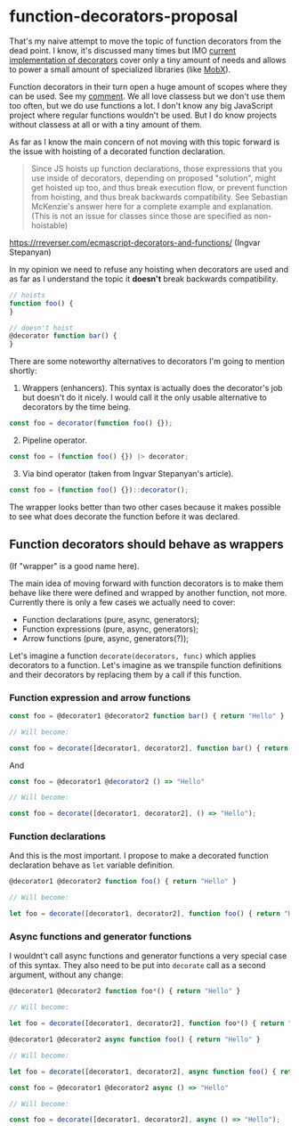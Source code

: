 # function-decorators-proposal

That's my naive attempt to move the topic of function decorators from the dead point. I know, it's discussed many times but IMO [current implementation of decorators](https://github.com/tc39/proposal-decorators) cover only a tiny amount of needs and allows to power a small amount of specialized libraries (like [MobX](https://github.com/mobxjs/mobx)). 

Function decorators in their turn open a huge amount of scopes where they can be used. See my [comment](https://github.com/wycats/javascript-decorators/issues/4#issuecomment-526116110). We all love classess but we don't use them too often, but we do use functions a lot. I don't know any big JavaScript project where regular functions wouldn't be used. But I do know projects without classess at all or with a tiny amount of them.

As far as I know the main concern of not moving with this topic forward is the issue with hoisting of a decorated function declaration. 

> Since JS hoists up function declarations, those expressions that you use inside of decorators, depending on proposed "solution", might get hoisted up too, and thus break execution flow, or prevent function from hoisting, and thus break backwards compatibility. See Sebastian McKenzie's answer here for a complete example and explanation. (This is not an issue for classes since those are specified as non-hoistable)

https://rreverser.com/ecmascript-decorators-and-functions/ (Ingvar Stepanyan)

In my opinion we need to refuse any hoisting when decorators are used and as far as I understand the topic it **doesn't** break backwards compatibility.

```js
// hoists
function foo() {
}

// doesn't hoist
@decorator function bar() {
}
```


There are some noteworthy alternatives to decorators I'm going to mention shortly:

1. Wrappers (enhancers). This syntax is actually does the decorator's job but doesn't do it nicely. I would call it the only usable alternative to decorators by the time being.
```js
const foo = decorator(function foo() {});
```
2. Pipeline operator.

```js
const foo = (function foo() {}) |> decorator;
```

3. Via bind operator (taken from Ingvar Stepanyan's article).

```js
const foo = (function foo() {})::decorator();
```

The wrapper looks better than two other cases because it makes possible to see what does decorate the function before it was declared.

## Function decorators should behave as wrappers

(If "wrapper" is a good name here).

The main idea of moving forward with function decorators is to make them behave like there were defined and wrapped by another function, not more. Currently there is only a few cases we actually need to cover: 

- Function declarations (pure, async, generators);
- Function expressions (pure, async, generators);
- Arrow functions (pure, async, generators(?));

Let's imagine a function `decorate(decorators, func)` which applies decorators to a function. Let's imagine as we transpile function definitions and their decorators by replacing them by a call if this function.


### Function expression and arrow functions

```js
const foo = @decorator1 @decorator2 function bar() { return "Hello" }

// Will become:

const foo = decorate([decorator1, decorator2], function bar() { return "Hello" });
```

And

```js
const foo = @decorator1 @decorator2 () => "Hello"

// Will become:

const foo = decorate([decorator1, decorator2], () => "Hello");
```

### Function declarations

And this is the most important. I propose to make a decorated function declaration behave as `let` variable definition.

```js
@decorator1 @decorator2 function foo() { return "Hello" }

// Will become:

let foo = decorate([decorator1, decorator2], function foo() { return "Hello" }); // no hoisting!
```

### Async functions and generator functions

I wouldnt't call async functions and generator functions a very special case of this syntax. They also need to be put into `decorate` call as a second argument, without any change:

```js
@decorator1 @decorator2 function foo*() { return "Hello" }

// Will become:

let foo = decorate([decorator1, decorator2], function foo*() { return "Hello" });
```

```js
@decorator1 @decorator2 async function foo() { return "Hello" }

// Will become:

let foo = decorate([decorator1, decorator2], async function foo() { return "Hello" });
```

```js
const foo = @decorator1 @decorator2 async () => "Hello"

// Will become:

const foo = decorate([decorator1, decorator2], async () => "Hello");
```

